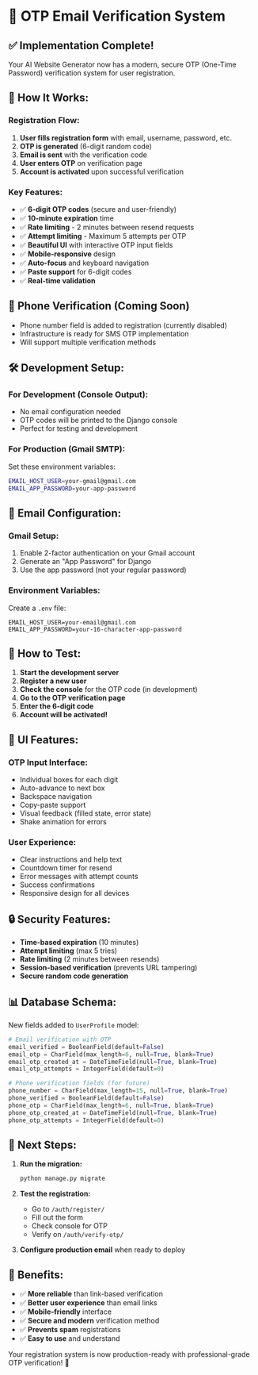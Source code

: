 # 📧 OTP Email Verification System

## ✅ **Implementation Complete!**

Your AI Website Generator now has a modern, secure OTP (One-Time Password) verification system for user registration.

## 🚀 **How It Works:**

### **Registration Flow:**
1. **User fills registration form** with email, username, password, etc.
2. **OTP is generated** (6-digit random code)
3. **Email is sent** with the verification code
4. **User enters OTP** on verification page
5. **Account is activated** upon successful verification

### **Key Features:**
- ✅ **6-digit OTP codes** (secure and user-friendly)
- ✅ **10-minute expiration** time
- ✅ **Rate limiting** - 2 minutes between resend requests
- ✅ **Attempt limiting** - Maximum 5 attempts per OTP
- ✅ **Beautiful UI** with interactive OTP input fields
- ✅ **Mobile-responsive** design
- ✅ **Auto-focus** and keyboard navigation
- ✅ **Paste support** for 6-digit codes
- ✅ **Real-time validation**

## 📱 **Phone Verification (Coming Soon)**
- Phone number field is added to registration (currently disabled)
- Infrastructure is ready for SMS OTP implementation
- Will support multiple verification methods

## 🛠 **Development Setup:**

### **For Development (Console Output):**
- No email configuration needed
- OTP codes will be printed to the Django console
- Perfect for testing and development

### **For Production (Gmail SMTP):**
Set these environment variables:
```bash
EMAIL_HOST_USER=your-gmail@gmail.com
EMAIL_APP_PASSWORD=your-app-password
```

## 📧 **Email Configuration:**

### **Gmail Setup:**
1. Enable 2-factor authentication on your Gmail account
2. Generate an "App Password" for Django
3. Use the app password (not your regular password)

### **Environment Variables:**
Create a `.env` file:
```
EMAIL_HOST_USER=your-email@gmail.com
EMAIL_APP_PASSWORD=your-16-character-app-password
```

## 🔧 **How to Test:**

1. **Start the development server**
2. **Register a new user** 
3. **Check the console** for the OTP code (in development)
4. **Go to the OTP verification page**
5. **Enter the 6-digit code**
6. **Account will be activated!**

## 🎨 **UI Features:**

### **OTP Input Interface:**
- Individual boxes for each digit
- Auto-advance to next box
- Backspace navigation
- Copy-paste support
- Visual feedback (filled state, error state)
- Shake animation for errors

### **User Experience:**
- Clear instructions and help text
- Countdown timer for resend
- Error messages with attempt counts
- Success confirmations
- Responsive design for all devices

## 🔒 **Security Features:**

- **Time-based expiration** (10 minutes)
- **Attempt limiting** (max 5 tries)
- **Rate limiting** (2 minutes between resends)
- **Session-based verification** (prevents URL tampering)
- **Secure random code generation**

## 📊 **Database Schema:**

New fields added to `UserProfile` model:
```python
# Email verification with OTP
email_verified = BooleanField(default=False)
email_otp = CharField(max_length=6, null=True, blank=True)
email_otp_created_at = DateTimeField(null=True, blank=True)
email_otp_attempts = IntegerField(default=0)

# Phone verification fields (for future)
phone_number = CharField(max_length=15, null=True, blank=True)
phone_verified = BooleanField(default=False)
phone_otp = CharField(max_length=6, null=True, blank=True)
phone_otp_created_at = DateTimeField(null=True, blank=True)
phone_otp_attempts = IntegerField(default=0)
```

## 🚀 **Next Steps:**

1. **Run the migration:**
   ```bash
   python manage.py migrate
   ```

2. **Test the registration:**
   - Go to `/auth/register/`
   - Fill out the form
   - Check console for OTP
   - Verify on `/auth/verify-otp/`

3. **Configure production email** when ready to deploy

## 🎯 **Benefits:**

- ✅ **More reliable** than link-based verification
- ✅ **Better user experience** than email links
- ✅ **Mobile-friendly** interface
- ✅ **Secure and modern** verification method
- ✅ **Prevents spam** registrations
- ✅ **Easy to use** and understand

Your registration system is now production-ready with professional-grade OTP verification! 🎉
 <!-- <a href="{% url 'help_center' %}">Help Center</a>
                    <a href="{% url 'contact_us' %}">Contact Us</a>
                    <a href="{% url 'documentation' %}">Documentation</a>
                    <a href="{% url 'faq' %}">FAQ</a> 
                    <a href="{% url 'pages:help_center' %}">Help Center</a>
                    <a href="{% url 'pages:contact_us' %}">Contact Us</a>
                    <a href="{% url 'pages:documentation' %}">Documentation</a>
                    <a href="{% url 'pages:faq' %}">FAQ</a>
                    <a href="{% url 'generator:documentation' %}">Documentation</a>--->